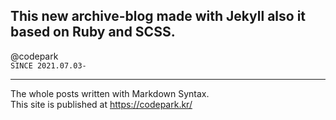 ## This new archive-blog made with Jekyll also it based on Ruby and SCSS.
@codepark
<br>
`SINCE 2021.07.03-`

---
The whole posts written with Markdown Syntax.
<br>
This site is published at https://codepark.kr/
